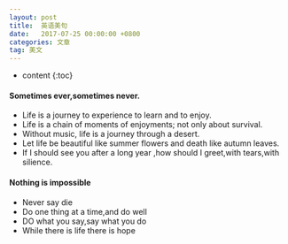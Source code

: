 ```yaml
---
layout: post
title:  英语美句
date:   2017-07-25 00:00:00 +0800
categories: 文章
tag: 美文
---
```


* content
{:toc}


#### Sometimes ever,sometimes never.

+ Life is a journey to experience to learn and to enjoy.
+ Life is a chain of moments of enjoyments; not only about survival.
+ Without music, life is a journey through a desert.
+ Let life be beautiful like summer flowers and death like autumn leaves.
+ If I should see you after a long year ,how should I greet,with tears,with silience.


#### Nothing is impossible

+ Never say die
+ Do one thing at a time,and do well
+ DO what you say,say what you do
+ While there is life there is hope

